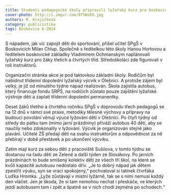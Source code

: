 ```yaml
---
title: Studenti pedagogické školy připravili lyžařský kurz pro boskovické třeťáky a čtvrťáky
cover-photo: http://i.imgur.com/9TSWsE0.jpg
authors: M. Krajíčková
category: publicistika
tags: Boskovice 6-2014
---
```


S nápadem, jak víc zapojit děti do sportování, přišel učitel SPgŠ v Boskovicích Milan Chlup. Společně s ředitelkou této školy Hanou Hortovou a ředitelem boskovické základky Vladimírem Ochmanským naplánovali lyžařský kurz pro žáky třetích a čtvrtých tříd. Středoškoláci zde figurovali v roli instruktorů.

Organizační stránka akce je pod taktovkou základní školy. Rodičům byl nabídnut třídenní dopolední lyžařský výcvik v Olešnici. A protože zájem byl velký, je již od minulého týdne nápad realizován. Škola zajistila autobus, který financuje fondu SRPŠ, na rodičích zůstalo pouze zajištění lyžařské výstroje dětí a zaplatí třídenní dopolední permanentky.

Deset žáků třetího a čtvrtého ročníku SPgŠ v doprovodu třech pedagogů se na 12 dnů v rámci své praxe, metodiky tělesné výchovy a přípravy na budoucí povolání věnují výuce lyžování dětí v Olešnici. Po čtyři týdny od středy do pátku tam (mimo jarní prázdniny) přiváží autobus 40 dětí, aby se naučily nebo zdokonalily v lyžování. Výcvik je organizován stejně jako plavání. Učitelé ZŠ předají děti na svahu instruktorům a odpovědnost za ně přebírají v době přestávek a po ukončení výcviku.

Zatím mají kurz za sebou děti z pracoviště Sušilova, v tomto týdnu se dostanou na řadu děti ze Zelené a další týden ze Slovákovy. Po jarních prázdninách to bude smíšený kolektiv dětí ze všech tří škol, na které se kvůli kapacitě autobusu nedostalo dřív. „Je to dobrý nápad jak dětem zpestřit výuku, syn se vrací spokojený,“ pochvaloval si tatínek čtvrťáka Luďka Hromka. „Lyže zůstávají v místní lyžárně, tak se s nimi nemusí každý den vláčet. Jen je škoda, že si tam nemohou nechat i přeskáče, ve kterých jezdí autobusem tam i zpět a špatně se v nich chodí zejména po schodech.“